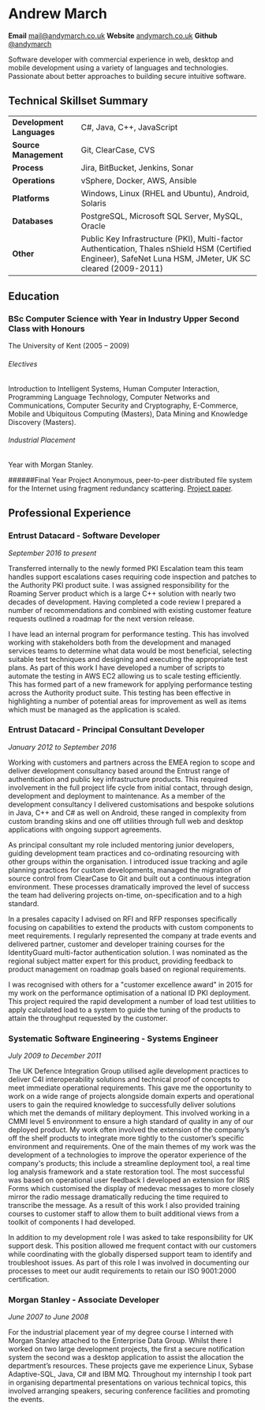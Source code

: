 # Andrew March

**Email** [mail@andymarch.co.uk](mailto:mail@andymarch.co.uk "mailto:mail@andymarch.co.uk") **Website** [andymarch.co.uk](http://andymarch.co.uk "http://andymarch.co.uk") **Github** [@andymarch](https://github.com/andymarch "https://github.com/andymarch")

Software developer with commercial experience in web, desktop and mobile development using a variety of languages and technologies. Passionate about better approaches to building secure intuitive software. 



## Technical Skillset Summary
|||
|---|---|
|**Development Languages**|C#, Java, C++, JavaScript
|**Source Management**| Git, ClearCase, CVS
|**Process**|Jira, BitBucket, Jenkins, Sonar
|**Operations**|vSphere, Docker, AWS, Ansible
|**Platforms**|Windows, Linux (RHEL and Ubuntu), Android, Solaris
|**Databases**|PostgreSQL, Microsoft SQL Server, MySQL, Oracle
|**Other**|Public Key Infrastructure (PKI), Multi-factor Authentication, Thales nShield HSM (Certified Engineer), SafeNet Luna HSM, JMeter, UK SC cleared (2009-2011)


## Education

### BSc Computer Science with Year in Industry Upper Second Class with Honours
The University of Kent (2005 – 2009)

###### Electives
Introduction to Intelligent Systems, Human Computer Interaction, Programming Language Technology, Computer Networks and Communications, Computer Security and Cryptography, E-Commerce, Mobile and Ubiquitous Computing (Masters), Data Mining and Knowledge Discovery (Masters).
###### Industrial Placement
Year with Morgan Stanley.

######Final Year Project
Anonymous, peer-to-peer distributed file system for the Internet using fragment redundancy scattering. [Project paper](http://andymarch.co.uk/ColonyFS.pdf "http://andymarch.co.uk/ColonyFS.pdf").

## Professional Experience

### Entrust Datacard - Software Developer
*September 2016 to present*

Transferred internally to the newly formed PKI Escalation team this team handles support escalations cases requiring code inspection and patches to the Authority PKI product suite. I was assigned responsibility for the Roaming Server product which is a large C++ solution with nearly two decades of development. Having completed a code review I prepared a number of recommendations and combined with existing customer feature requests outlined a roadmap for the next version release.

I have lead an internal program for performance testing. This has involved working with stakeholders both from the development and managed services teams to determine what data would be most beneficial, selecting suitable test techniques and designing and executing the appropriate test plans. As part of this work I have developed a number of scripts to automate the testing in AWS EC2 allowing us to scale testing efficiently. This has formed part of a new framework for applying performance testing across the Authority product suite. This testing has been effective in highlighting a number of potential areas for improvement as well as items which must be managed as the application is scaled.


### Entrust Datacard - Principal Consultant Developer
*January 2012 to September 2016*

Working with customers and partners across the EMEA region to scope and deliver development consultancy based around the Entrust range of authentication and public key infrastructure products. This required involvement in the full project life cycle from initial contact, through design, development and deployment to maintenance. As a member of the development consultancy I delivered customisations and bespoke solutions in Java, C++ and C# as well on Android, these ranged in complexity from custom branding skins and one off utilities through full web and desktop applications with ongoing support agreements.   

As principal consultant my role included mentoring junior developers, guiding development team practices and co-ordinating resourcing with other groups within the organisation. I introduced issue tracking and agile planning practices for custom developments, managed the migration of source control from ClearCase to Git and built out a continuous integration environment. These processes dramatically improved the level of success the team had delivering projects on-time, on-specification and to a high standard.

In a presales capacity I advised on RFI and RFP responses specifically focusing on capabilities to extend the products with custom components to meet requirements. I regularly represented the company at trade events and delivered partner, customer and developer training courses for the IdentityGuard multi-factor authentication solution. I was nominated as the regional subject matter expert for this product, providing feedback to product management on roadmap goals based on regional requirements.

I was recognised with others for a "customer excellence award" in 2015 for my work on the performance optimisation of a national ID PKI deployment. This project required the rapid development a number of load test utilities to apply calculated load to a system to guide the tuning of the products to attain the throughput requested by the customer.

### Systematic Software Engineering - Systems Engineer
*July 2009 to December 2011*

The UK Defence Integration Group utilised agile development practices to deliver C4I interoperability solutions and technical proof of concepts to meet immediate operational requirements. This gave me the opportunity to work on a wide range of projects alongside domain experts and operational users to gain the required knowledge to successfully deliver solutions which met the demands of military deployment. This involved working in a CMMI level 5 environment to ensure a high standard of quality in any of our deployed product. My work often involved the extension of the company’s off the shelf products to integrate more tightly to the customer’s specific environment and requirements. One of the main themes of my work was the development of a technologies to improve the operator experience of the company's products; this include a streamline deployment tool, a real time log analysis framework and a state restoration tool. The most successful was based on operational user feedback I developed an extension for IRIS Forms which customised the display of medevac messages to more closely mirror the radio message dramatically reducing the time required to transcribe the message. As a result of this work I also provided training courses to customer staff to allow them to built additional views from a toolkit of components I had developed.

In addition to my development role I was asked to take responsibility for UK support desk. This position allowed me frequent contact with our customers while coordinating with the globally dispersed support team to identify and troubleshoot issues. As part of this role I was involved in documenting our processes to meet our audit requirements to retain our ISO 9001:2000 certification.

### Morgan Stanley - Associate Developer
*June 2007 to June 2008*

For the industrial placement year of my degree course I interned with Morgan Stanley attached to the Enterprise Data Group. Whilst there I worked on two large development projects, the first a secure notification system the second was a desktop application to assist the allocation the department’s resources. These projects gave me experience Linux, Sybase Adaptive-SQL, Java, C# and IBM MQ.
Throughout my internship I took part in organising departmental presentations on various technical topics, this involved arranging speakers, securing conference facilities and promoting the events. 
